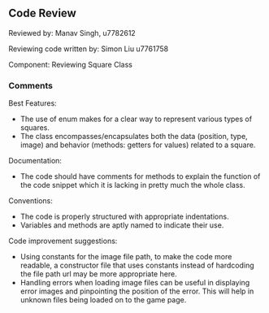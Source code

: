 ## Code Review

Reviewed by: Manav Singh, u7782612

Reviewing code written by: Simon Liu u7761758

Component: Reviewing Square Class

### Comments 

Best Features:
- The use of enum makes for a clear way to represent various types of squares.
- The class encompasses/encapsulates both the data (position, type, image) and behavior (methods: getters for values) related to a square.

Documentation:

- The code should have comments for methods to explain the function of the code snippet which it is lacking in pretty much the whole class.

Conventions:
- The code is properly structured with appropriate indentations.
- Variables and methods are aptly named to indicate their use.

Code improvement suggestions:
- Using constants for the image file path, to make the code more readable, a constructor file that uses constants instead of hardcoding the file path url may be more appropriate here.
- Handling errors when loading image files can be useful in displaying error images and pinpointing the position of the error. This will help in unknown files being loaded on to the game page.




